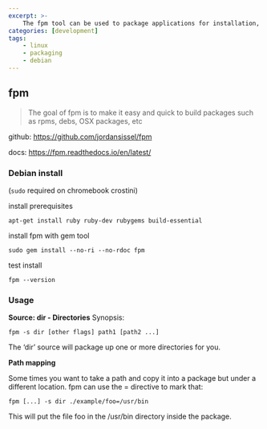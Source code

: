 ```yaml
---
excerpt: >-
    The fpm tool can be used to package applications for installation, for example as debian files.
categories: [development]
tags:
    - linux
    - packaging
    - debian
---
```


## fpm

> The goal of fpm is to make it easy and quick to build packages such as rpms, debs, OSX packages, etc

github: https://github.com/jordansissel/fpm

docs: https://fpm.readthedocs.io/en/latest/

### Debian install

(`sudo` required on chromebook crostini)

install prerequisites

`apt-get install ruby ruby-dev rubygems build-essential`

install fpm with gem tool

`sudo gem install --no-ri --no-rdoc fpm`

test install

`fpm --version`

### Usage

**Source: dir - Directories**
Synopsis:

`fpm -s dir [other flags] path1 [path2 ...]`

The ‘dir’ source will package up one or more directories for you.

**Path mapping**

Some times you want to take a path and copy it into a package but under a different location. fpm can use the = directive to mark that:

`fpm [...] -s dir ./example/foo=/usr/bin`

This will put the file foo in the /usr/bin directory inside the package.

